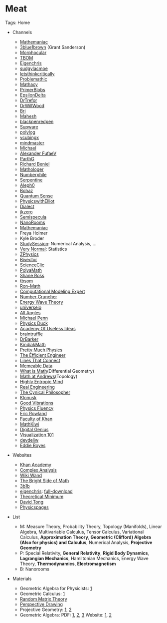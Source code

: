 # Meat
Tags: Home

- Channels
    - [Mathemaniac](https://www.youtube.com/@mathemaniac)
    - [3blue1brown](https://youtube.com/@3blue1brown?si=eqIfEWmM88cKddRu) (Grant Sanderson)
    - [Morphocular](https://www.youtube.com/@morphocular)
    - [TBOM](https://www.youtube.com/@brightsideofmaths)
    - [Eigenchris](https://www.youtube.com/@eigenchris)
    - [sudgylacmoe](https://www.youtube.com/@sudgylacmoe)
    - [letsthinkcritically](https://www.youtube.com/@letsthinkcritically)
    - [Problemathic](https://www.youtube.com/@Problemathic)
    - [Mathacy](https://www.youtube.com/@Mathacy)
    - [PrimerBlobs](https://www.youtube.com/@PrimerBlobs)
    - [EpsilonDelta](https://www.youtube.com/@EpsilonDeltaMain)
    - [DrTrefor](https://www.youtube.com/@DrTrefor)
    - [DrWillWood](https://www.youtube.com/@DrWillWood)
    - [Bri](https://www.youtube.com/@BriTheMathGuy)
    - [Mahesh](https://www.youtube.com/@Mahesh_Shenoy)
    - [blackpenredpen](https://www.youtube.com/@blackpenredpen/videos)
    - [Supware](https://www.youtube.com/@Supware)
    - [polylog](https://www.youtube.com/@PolylogCS)
    - [vcubingx](https://www.youtube.com/@vcubingx)
    - [mindmaster](https://www.youtube.com/@mindmaster107)
    - [Michael](https://www.youtube.com/@MichaelPennMath/videos)
    - [Alexander FufaeV](https://www.youtube.com/@fufaev-alexander)
    - [ParthG](https://www.youtube.com/@ParthGChannel)
    - [Richard Beniel](https://www.youtube.com/@RichBehiel)
    - [Mathologer](https://www.youtube.com/@Mathologer)
    - [Numberphile](https://www.youtube.com/@numberphile)
    - [Serpentine](https://www.youtube.com/@SerpentineIntegral)
    - [Aleph0](https://www.youtube.com/@Aleph0)
    - [Bohaz](https://www.youtube.com/@Bohaz)
    - [Quantum Sense](https://www.youtube.com/@quantumsensechannel)
    - [PhysicswithElliot](https://www.youtube.com/@PhysicswithElliot)
    - [Dialect](https://www.youtube.com/@dialectphilosophy)
    - [jkzero](https://www.youtube.com/@jkzero)
    - [Semispecula](https://www.youtube.com/@Semispecula)
    - [NanoRooms](https://www.youtube.com/@Nanorooms/videos)
    - [Mathemaniac](https://www.youtube.com/@mathemaniac)
    - Freya Holmer
    - Kyle Broder
    - [StudySession](https://www.youtube.com/channel/UCaFHlSOg83nCUIHlFMlUhPw): Numerical Analysis, …
    - [Very Normal](https://www.youtube.com/@very-normal): Statistics
    - [ZPhysics](https://www.youtube.com/@zhelyo_physics)
    - [Bivector](https://www.youtube.com/@bivector)
    - [ScienceClic](https://www.youtube.com/@ScienceClicEN)
    - [PolyaMath](https://www.youtube.com/@Polyamathematics)
    - [Shane Ross](https://www.youtube.com/@ProfessorRoss)
    - [tbsom](https://www.youtube.com/@brightsideofmaths)
    - [Ron-Math](https://www.youtube.com/@ron-math)
    - [Computational Modeling Expert](https://www.youtube.com/@ComputationalModelingExpert)
    - [Number Cruncher](https://www.youtube.com/@Number_Cruncher)
    - [Energy Wave Theory](https://www.youtube.com/@EnergyWaveTheory)
    - [universeio](https://www.youtube.com/@universeio)
    - [All Angles](https://www.youtube.com/@AllAnglesMath)
    - [Michael Penn](https://www.youtube.com/@MichaelPennMath)
    - [Physics Duck](https://www.youtube.com/@physicsduck6711)
    - [Academy Of Useless Ideas](https://www.youtube.com/@academyofuselessideas)
    - [braintruffle](https://www.youtube.com/@braintruffle)
    - [DrBarker](https://www.youtube.com/@DrBarker)
    - [KindiakMath](https://www.youtube.com/@kindiakmath)
    - [Pretty Much Physics](https://www.youtube.com/@PrettyMuchPhysics)
    - [The Efficient Engineer](https://www.youtube.com/@TheEfficientEngineer)
    - [Lines That Connect](https://www.youtube.com/@LinesThatConnect)
    - [Memeable Data](https://www.youtube.com/@memeabledata)
    - [What is Math](https://www.youtube.com/@what-is-math)(Differential Geometry)
    - [Math at Andrews](https://www.youtube.com/@MathatAndrews/playlists)(Topology)
    - [Highly Entropic Mind](https://www.youtube.com/@HighlyEntropicMind)
    - [Real Engineering](https://www.youtube.com/@RealEngineering)
    - [The Cynical Philosopher](https://www.youtube.com/@TheCynicalPhilosopher)
    - [Klonusk](https://www.youtube.com/@Klonusk)
    - [Good Vibrations](https://www.youtube.com/@Freeball99)
    - [Physics Fluency](https://www.youtube.com/@physicsfluency5541)
    - [Eric Rowland](https://www.youtube.com/@EricRowland)
    - [Faculty of Khan](https://www.youtube.com/@FacultyofKhan)
    - [MathKiwi](https://www.youtube.com/@mathkiwi)
    - [Digital Genius](https://www.youtube.com/@digitalgenius111)
    - [Visualization 101](https://www.youtube.com/@Visualization101)
    - [devdeliw](https://www.youtube.com/@devdeliw)
    - [Eddie Boyes](https://www.youtube.com/@eddieboyes)
- Websites
    - [Khan Academy](https://www.khanacademy.org/)
    - [Complex Analysis](https://complex-analysis.com/)
    - [Wiki Wand](https://www.wikiwand.com/)
    - [The Bright Side of Math](http://tbsom.de)
    - [3b1b](https://www.3blue1brown.com)
    - [eigenchris](https://github.com/eigenchris/MathNotes): [full-download](https://link.storjshare.io/s/jvlohrv6gi4g5v6n2yd2and77jka/publicarc%2FMathNotes-master.zip)
    - [Theoretical Minimum](https://theoreticalminimum.com/)
    - [David Tong](https://www.damtp.cam.ac.uk/user/tong/teaching.html)
    - [Physicspages](https://physicspages.com/)
        
- List
    - M: Measure Theory, Probability Theory, Topology (Manifolds), Linear Algebra, Multivariable Calculus, Tensor Calculus, Variational Calculus, **Approximation Theory**, **Geometric (Clifford) Algebra (Also for physics) and Calculus**, Numerical Analysis, **Projective Geometry**
    - P: Special Relativity, **General Relativity**, **Rigid Body Dynamics**, **Lagrangian Mechanics**, Hamiltonian Mechanics, Energy Wave Theory, **Thermodynamics**, **Electromagnetism**
    - B: Nanorooms

- Materials
    - Geometric Algebra for Physicists: [1](https://arweave.net/9KEoflpS8IBF4lu2WcqYJTXsDk7n-NKsxbl5PWT7Qj0)
    - Geometric Calculus: [1](https://www.youtube.com/playlist?list=PLLvlxwbzkr7i6DlChcYEL7nJ8R9ZuV8JA)
    - [Random Matrix Theory](https://www.youtube.com/watch?v=Y4mnlIvVJEs&t=1361s)
    - [Perspective Drawing](https://helloartsy.com/one-point-perspective/)
    - Projective Geometry: [1](https://www.youtube.com/watch?v=mTw3o8-xMIo), [2](https://www.youtube.com/watch?v=dPWTZSC7PYI)
    - Geometric Algebra:
    PDF: [1](https://bivector.net/PGAdyn.pdf), [2](https://arxiv.org/pdf/1901.05873.pdf), [3](https://bivector.net/PGADYN.html)
    Website: [1](https://geometricalgebratutorial.com/), [2](http://bivector.net)
